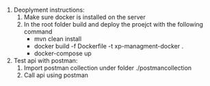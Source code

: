 
1. Deoplyment instructions:
	1) Make sure docker is installed on the server
	2) In the root folder build and deploy the proejct with the following command 
	   - mvn clean install
	   - docker build -f Dockerfile -t xp-managment-docker . 
	   - docker-compose up
2. Test api with postman:
	1) Import postman collection under folder ./postmancollection
	2) Call api using postman
